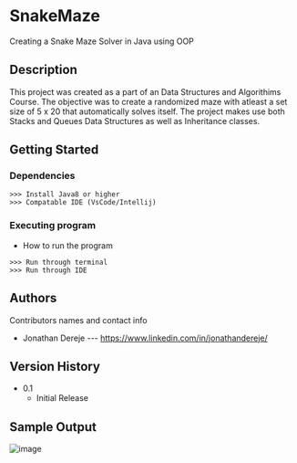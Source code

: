 # SnakeMaze

Creating a Snake Maze Solver in Java using OOP 

## Description
This project was created as a part of an Data Structures and Algorithims Course. The objective was to create a randomized maze with atleast a set size of 5 x 20 that automatically solves itself. The project makes use both Stacks and Queues Data Structures as well as Inheritance classes.


## Getting Started

### Dependencies

```
>>> Install Java8 or higher
>>> Compatable IDE (VsCode/Intellij)
```


### Executing program

* How to run the program
```
>>> Run through terminal
>>> Run through IDE
```


## Authors

Contributors names and contact info

   * Jonathan Dereje --- https://www.linkedin.com/in/jonathandereje/

## Version History
* 0.1
    * Initial Release

## Sample Output
 ![image](https://github.com/jdereje/SnakeMaze/assets/106453223/dd5a40c6-4068-46bb-a431-e7afa207dd7e)



